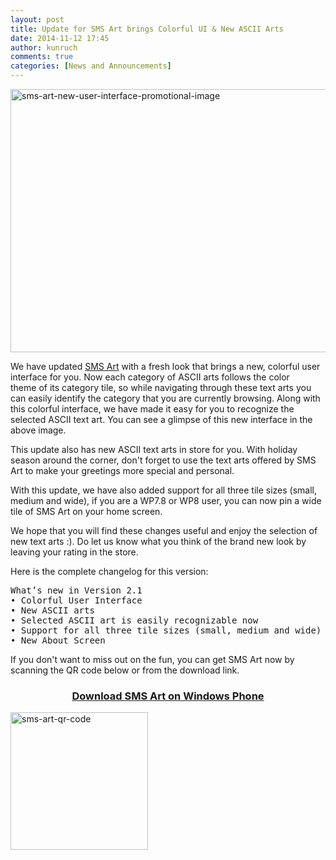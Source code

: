 ```yaml
---
layout: post
title: Update for SMS Art brings Colorful UI & New ASCII Arts
date: 2014-11-12 17:45
author: kunruch
comments: true
categories: [News and Announcements]
---
```

<a href="https://kunruchcreations.com/wp-content/uploads/2014/11/sms-art-new-user-interface-promotional-image.png"><img class="aligncenter size-full wp-image-1571" src="https://kunruchcreations.com/wp-content/uploads/2014/11/sms-art-new-user-interface-promotional-image.png" alt="sms-art-new-user-interface-promotional-image" width="728" height="421" /></a>

We have updated <a href="http://apps.kunruchcreations.com/smsart/" target="_blank">SMS Art</a> with a fresh look that brings a new, colorful user interface for you. Now each category of ASCII arts follows the color theme of its category tile, so while navigating through these text arts you can easily identify the category that you are currently browsing. Along with this colorful interface, we have made it easy for you to recognize the selected ASCII text art. You can see a glimpse of this new interface in the above image.

This update also has new ASCII text arts in store for you. With holiday season around the corner, don't forget to use the text arts offered by SMS Art to make your greetings more special and personal.

With this update, we have also added support for all three tile sizes (small, medium and wide), if you are a WP7.8 or WP8 user, you can now pin a wide tile of SMS Art on your home screen.

We hope that you will find these changes useful and enjoy the selection of new text arts :). Do let us know what you think of the brand new look by leaving your rating in the store.

Here is the complete changelog for this version:
<pre class="text-small">What’s new in Version 2.1
• Colorful User Interface
• New ASCII arts
• Selected ASCII art is easily recognizable now
• Support for all three tile sizes (small, medium and wide) for WP7.8 and WP8 devices.
• New About Screen</pre>

If you don't want to miss out on the fun, you can get SMS Art now by scanning the QR code below or from the download link.

<h3 style="text-align: center"><a href="http://windowsphone.com/s?appid=68e564ee-3e5b-4465-aab6-1ae3ccc74fbb" target="_blank">Download SMS Art on Windows Phone</a></h3>

<a href="https://kunruchcreations.com/wp-content/uploads/2014/11/sms-art-qr-code.png"><img class="aligncenter wp-image-1579" src="https://kunruchcreations.com/wp-content/uploads/2014/11/sms-art-qr-code.png" alt="sms-art-qr-code" width="220" height="220" /></a>

